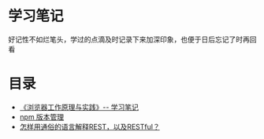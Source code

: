 # 学习笔记
好记性不如烂笔头，学过的点滴及时记录下来加深印象，也便于日后忘记了时再回看

# 目录
- [《浏览器工作原理与实践》-- 学习笔记 ](https://github.com/wanCheng7/learning-notes/issues/1)
- [npm 版本管理](https://github.com/wanCheng7/learning-notes/issues/3)
- [怎样用通俗的语言解释REST，以及RESTful？](https://github.com/wanCheng7/learning-notes/issues/2)
